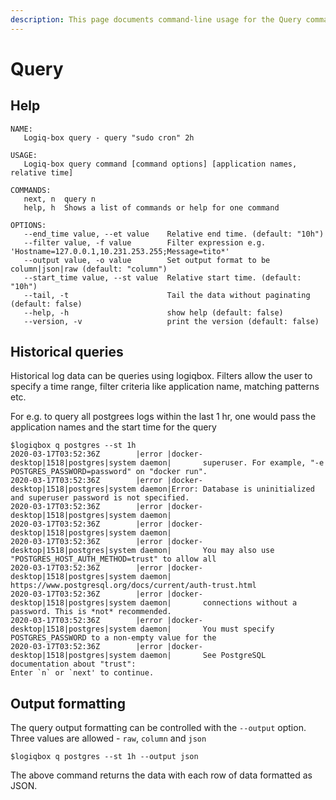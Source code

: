 ```yaml
---
description: This page documents command-line usage for the Query command
---
```


# Query

## Help

```text
NAME:
   Logiq-box query - query "sudo cron" 2h

USAGE:
   Logiq-box query command [command options] [application names, relative time]

COMMANDS:
   next, n  query n
   help, h  Shows a list of commands or help for one command

OPTIONS:
   --end_time value, --et value    Relative end time. (default: "10h")
   --filter value, -f value        Filter expression e.g. 'Hostname=127.0.0.1,10.231.253.255;Message=tito*'
   --output value, -o value        Set output format to be column|json|raw (default: "column")
   --start_time value, --st value  Relative start time. (default: "10h")
   --tail, -t                      Tail the data without paginating (default: false)
   --help, -h                      show help (default: false)
   --version, -v                   print the version (default: false)
```

## Historical queries

Historical log data can be queries using logiqbox. Filters allow the user to specify a time range, filter criteria like application name, matching patterns etc.

For e.g. to query all postgrees logs within the last 1 hr, one would pass the application names and the start time for the query

```text
$logiqbox q postgres --st 1h
2020-03-17T03:52:36Z        |error |docker-desktop|1518|postgres|system daemon|       superuser. For example, "-e POSTGRES_PASSWORD=password" on "docker run".
2020-03-17T03:52:36Z        |error |docker-desktop|1518|postgres|system daemon|Error: Database is uninitialized and superuser password is not specified.
2020-03-17T03:52:36Z        |error |docker-desktop|1518|postgres|system daemon|
2020-03-17T03:52:36Z        |error |docker-desktop|1518|postgres|system daemon|
2020-03-17T03:52:36Z        |error |docker-desktop|1518|postgres|system daemon|       You may also use "POSTGRES_HOST_AUTH_METHOD=trust" to allow all
2020-03-17T03:52:36Z        |error |docker-desktop|1518|postgres|system daemon|       https://www.postgresql.org/docs/current/auth-trust.html
2020-03-17T03:52:36Z        |error |docker-desktop|1518|postgres|system daemon|       connections without a password. This is *not* recommended.
2020-03-17T03:52:36Z        |error |docker-desktop|1518|postgres|system daemon|       You must specify POSTGRES_PASSWORD to a non-empty value for the
2020-03-17T03:52:36Z        |error |docker-desktop|1518|postgres|system daemon|       See PostgreSQL documentation about "trust":
Enter `n` or `next' to continue.
```

## Output formatting

The query output formatting can be controlled with the `--output` option. Three values are allowed - `raw`, `column` and `json`

```text
$logiqbox q postgres --st 1h --output json
```

The above command returns the data with each row of data formatted as JSON.

